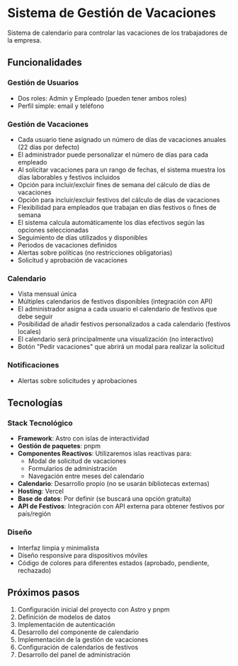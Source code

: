 # Sistema de Gestión de Vacaciones

Sistema de calendario para controlar las vacaciones de los trabajadores de la empresa.

## Funcionalidades

### Gestión de Usuarios

- Dos roles: Admin y Empleado (pueden tener ambos roles)
- Perfil simple: email y teléfono

### Gestión de Vacaciones

- Cada usuario tiene asignado un número de días de vacaciones anuales (22 días por defecto)
- El administrador puede personalizar el número de días para cada empleado
- Al solicitar vacaciones para un rango de fechas, el sistema muestra los días laborables y festivos incluidos
- Opción para incluir/excluir fines de semana del cálculo de días de vacaciones
- Opción para incluir/excluir festivos del cálculo de días de vacaciones
- Flexibilidad para empleados que trabajan en días festivos o fines de semana
- El sistema calcula automáticamente los días efectivos según las opciones seleccionadas
- Seguimiento de días utilizados y disponibles
- Periodos de vacaciones definidos
- Alertas sobre políticas (no restricciones obligatorias)
- Solicitud y aprobación de vacaciones

### Calendario

- Vista mensual única
- Múltiples calendarios de festivos disponibles (integración con API)
- El administrador asigna a cada usuario el calendario de festivos que debe seguir
- Posibilidad de añadir festivos personalizados a cada calendario (festivos locales)
- El calendario será principalmente una visualización (no interactivo)
- Botón "Pedir vacaciones" que abrirá un modal para realizar la solicitud

### Notificaciones

- Alertas sobre solicitudes y aprobaciones

## Tecnologías

### Stack Tecnológico

- **Framework**: Astro con islas de interactividad
- **Gestión de paquetes**: pnpm
- **Componentes Reactivos**: Utilizaremos islas reactivas para:
  - Modal de solicitud de vacaciones
  - Formularios de administración
  - Navegación entre meses del calendario
- **Calendario**: Desarrollo propio (no se usarán bibliotecas externas)
- **Hosting**: Vercel
- **Base de datos**: Por definir (se buscará una opción gratuita)
- **API de Festivos**: Integración con API externa para obtener festivos por país/región

### Diseño

- Interfaz limpia y minimalista
- Diseño responsive para dispositivos móviles
- Código de colores para diferentes estados (aprobado, pendiente, rechazado)

## Próximos pasos

1. Configuración inicial del proyecto con Astro y pnpm
2. Definición de modelos de datos
3. Implementación de autenticación
4. Desarrollo del componente de calendario
5. Implementación de la gestión de vacaciones
6. Configuración de calendarios de festivos
7. Desarrollo del panel de administración
